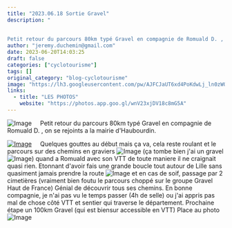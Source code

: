 ```yaml
---
title: "2023.06.18 Sortie Gravel"
description: "
 
 
Petit retour du parcours 80km typé Gravel en compagnie de Romuald D. , on se rejoints a la mairie d'Haubourdin."
author: "jeremy.duchemin@gmail.com"
date: 2023-06-20T14:03:25
draft: false
categories: ["cyclotourisme"]
tags: []
original_category: "blog-cyclotourisme"
image: "https://lh3.googleusercontent.com/pw/AJFCJaUT6xd4PoKdwLj_ln0zWQWNzUFOykkjOB0PSJ0BFzQR_o514CfVajERumQ9_hvSQ4IQfuXjm6U6873-GxPvo7arslKzm9ZIx7YFYLMvNMOASiVJ_71Gt2fk60uEWaDaZYH2L_f9FD6q2_LR_6s9DYt9HQ=w1080-h810-s-no?authuser=0"
links:
  - title: "LES PHOTOS"
    website: "https://photos.app.goo.gl/wnV23xjDV18c8mG5A"
---
```


![Image](https://lh3.googleusercontent.com/pw/AJFCJaVCjfAU5jV3D_lKRudCzlMw4dJyoeTgSlMCfN-RQ-PrUpVMfr-Toj9EA0zNlVYV75A6VNtYCC6dOrHqt9QRi3nG3p1LT02nPLKKcmoZ6WgzOZqlnhkCWXm3JDRaahaqFi4D7EsvQ2HTiy-LSsX2UvKeupL-Ncc0u2GeCxcPDe2ajjFNb0vmxY-Y-53dGrgO_1xIRDzJ8K-cDCKptRZAxZkdrGSrZdPDkHK9tPm4tOvnptdJUlZX9DXnLL-E8rye55h43SoETtRARZMcGU-PhAaJ9C3vYrvS81hIIlKEg4SOQyzv63yjepmhej_pXN_v9JVU7SxFUGVKvY9cFoXG6gqxt95Y35Q_cZIGjipjShQ9M7xJsGWz0xXjlPuXcufJ4LuUp2vqc8fRNU8k17G2xONzfkTpRykPzPUwazzxt32ENjEb4DlGe4iwCiClTdXpZ0kEi2tDVsDk93w0chETFOMMlHDYBTDKi92af-pCfN76a7AjnSExLipnVAqczKDYXR7h26CwmGlnXu-2HJ3qJ4ixJwowm0B5TJbk8NUkSdmEtGRrNdFsl6mzj06RPM3-gfm2Z2ob6Haya1OLb9MCs9qulvet9mX-aiyuApkME-6EA86--NS-iXQADWvmFOpJFWAY_iJSRbCBDwSBZI1o6uNalxyou8BSGbFjI2RHp_BxLDETle13rSU6XekvFexlZio40jAgo94u-WY4F5Z3gq9pCyIOq7UWuKbGPjkbKQV1_OiQfeEc2N6qw0EL-U2cqJy6_LHWB8ME5NeXd1yV2hJkz7HBkW1Ck86YbsS4KlmJJhn5dzhTl3CUUdvfzMPDLIYhwWvIciRLRxfTE7EMggjya2bNDkKt0hpRQLK9eBTn-GnL8xV6LYmQ2IzGCYm3RiuxaXzToBAmoEt6beVHUBD34x-BtsDJsDPfUxZHA-nQRYKo8BeTbuJQtxl0j-xXTr32MGGHOpziw2y3lXJ4htQnvAtNvTcl=w936-h881-s-no?authuser=0)
&nbsp;
&nbsp;
Petit retour du parcours 80km typé Gravel en compagnie de Romuald D.&nbsp;, on se rejoints a la mairie d'Haubourdin.

<!--more-->

[![Image](https://lh3.googleusercontent.com/pw/AJFCJaWWPTJK66Tw4XRyMp4aniu5-REQgD4dDu3TJgqmSY6rUmCxz3zI9WStrTBozYidghTQYSYXhLLyuMQ7CtwtV7Sj4NmsirlA-7MHvrcOkd9PZ6x8LYeIundP7nOTBti__pCloOxLdssf_ZTQAJjFho_Qbg=w936-h881-s-no?authuser=0)](https://lh3.googleusercontent.com/pw/AJFCJaWWPTJK66Tw4XRyMp4aniu5-REQgD4dDu3TJgqmSY6rUmCxz3zI9WStrTBozYidghTQYSYXhLLyuMQ7CtwtV7Sj4NmsirlA-7MHvrcOkd9PZ6x8LYeIundP7nOTBti__pCloOxLdssf_ZTQAJjFho_Qbg=w936-h881-s-no?authuser=0)
&nbsp;
&nbsp;
Quelques gouttes au début mais ça va, cela reste roulant et le parcours sur des chemins en graviers ![Image](https://static.xx.fbcdn.net/images/emoji.php/v9/t4c/1/16/1f642.png) (ça tombe bien j'ai un gravel ![Image](https://static.xx.fbcdn.net/images/emoji.php/v9/t9f/1/16/1f61b.png)) quand a Romuald avec son VTT de toute maniere il ne craignait quasi rien.&nbsp;Etonnant d'avoir fais une grande boucle tout autour de Lille sans quasiment jamais prendre la route ![Image](https://static.xx.fbcdn.net/images/emoji.php/v9/tc1/1/16/1f62e.png) et en cas de soif, passage par 2 cimetières (vraiment bien foutu le parcours choppé sur le groupe Gravel Haut de France)
Génial de découvrir tous ses chemins. En bonne compagnie, je n'ai pas vu le temps passer (4h de selle) ou j'ai appris pas mal de chose côté VTT et sentier qui traverse le département.
Prochaine étape un 100km Gravel (qui est biensur accessible en VTT)
Place au photo ![Image](https://static.xx.fbcdn.net/images/emoji.php/v9/t57/1/16/1f609.png)